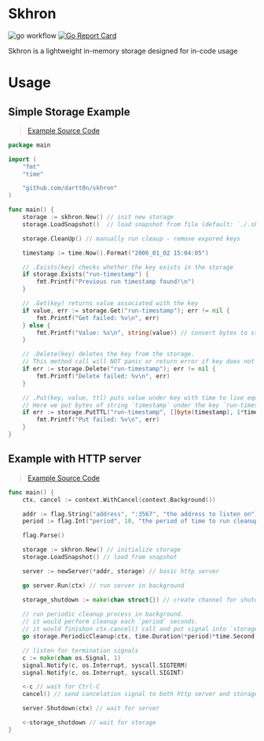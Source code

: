 # Skhron
![go workflow](https://github.com/dartt0n/skhron/actions/workflows/go.yml/badge.svg)
[![Go Report Card](https://goreportcard.com/badge/github.com/dartt0n/skhron)](https://goreportcard.com/report/github.com/dartt0n/skhron)

Skhron is a lightweight in-memory storage designed for in-code usage

# Usage

## Simple Storage Example

> [Example Source Code](./examples/simple_storage)

```go
package main

import (
	"fmt"
	"time"

	"github.com/dartt0n/skhron"
)

func main() {
	storage := skhron.New() // init new storage
	storage.LoadSnapshot()  // load snapshot from file (default: `./.skhron/snapshot.skh`)

	storage.CleanUp() // manually run cleaup - remove expored keys

	timestamp := time.Now().Format("2006_01_02 15:04:05")

	// .Exists(key) checks whether the key exists in the storage
	if storage.Exists("run-timestamp") {
		fmt.Printf("Previous run timestamp found!\n")
	}

	// .Get(key) returns value associated with the key
	if value, err := storage.Get("run-timestamp"); err != nil {
		fmt.Printf("Get failed: %v\n", err)
	} else {
		fmt.Printf("Value: %s\n", string(value)) // convert bytes to string and print
	}

	// .Delete(key) deletes the key from the storage.
	// This method call will NOT panic or return error if key does not exist
	if err := storage.Delete("run-timestamp"); err != nil {
		fmt.Printf("Delete failed: %v\n", err)
	}

	// .Put(key, value, ttl) puts value under key with time to live equal to ttl
	// Here we put bytes of string `timestamp` under the key `run-timestamp` and time-to-live equal to 1 hour
	if err := storage.PutTTL("run-timestamp", []byte(timestamp), 1*time.Hour); err != nil {
		fmt.Printf("Put failed: %v\n", err)
	}
}
```

## Example with HTTP server

> [Example Source Code](./examples/http_server)

```go
func main() {
	ctx, cancel := context.WithCancel(context.Background())

	addr := flag.String("address", ":3567", "the address to listen on")
	period := flag.Int("period", 10, "the period of time to run cleanup (in seconds)")

	flag.Parse()

	storage := skhron.New() // initialize storage
	storage.LoadSnapshot() // load from snapshot

	server := newServer(*addr, storage) // basic http server

	go server.Run(ctx) // run server in background

	storage_shutdown := make(chan struct{}) // create channel for shutdown for storage
    
    // run periodic cleanup process in background.
    // it would perform cleanup each `period` seconds.
    // it would finishon ctx.cancel() call and put signal into `storage_shutdown` channel 
	go storage.PeriodicCleanup(ctx, time.Duration(*period)*time.Second, storage_shutdown)

    // listen for termination signals
	c := make(chan os.Signal, 1)
	signal.Notify(c, os.Interrupt, syscall.SIGTERM)
	signal.Notify(c, os.Interrupt, syscall.SIGINT)

    <-c // wait for Ctrl-C
	cancel() // send cancelation signal to both http server and storage process

	server.Shutdown(ctx) // wait for server

	<-storage_shutdown // wait for storage
}

```